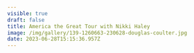 ```yaml
---
visible: true
draft: false
title: America the Great Tour with Nikki Haley
image: /img/gallery/139-1260663-230628-douglas-coulter.jpg
date: 2023-06-28T15:15:36.957Z
---
```

